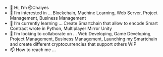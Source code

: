 - 👋 Hi, I’m @Chaiyes
- 👀 I’m interested in ... Blockchain, Machine Learning, Web Server, Project Management, Business Management
- 🌱 I’m currently learning ... Create Smartchain that allow to encode Smart Contract wrote in Python, Multiplayer Mirror Unity
- 💞️ I’m looking to collaborate on ... Web Developing, Game Developing, Project Management, Business Management, Launching my Smartchain and create different        cryptocurrencies that support others WIP
- 📫 How to reach me ... 

<!---
Chaiyes/Chaiyes is a ✨ special ✨ repository because its `README.md` (this file) appears on your GitHub profile.
You can click the Preview link to take a look at your changes.
--->
